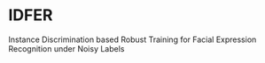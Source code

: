 # IDFER
Instance Discrimination based Robust Training for Facial Expression Recognition under Noisy Labels
